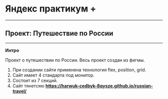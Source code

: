 # Яндекс практикум +

---

## Проект: Путешествие по России

---

**Интро**

Проект о путешествии по России.
Весь проект создан из фигмы.

1. При создании сайти применена технология flex, position, grid.
2. Сайт имеет 4 стандарта под монитор.
3. Состоит из 7 секций.
4. Сайт тянетсяю
   **https://harwuk-cedbyk-8qysze.github.io/russian-travel/**
